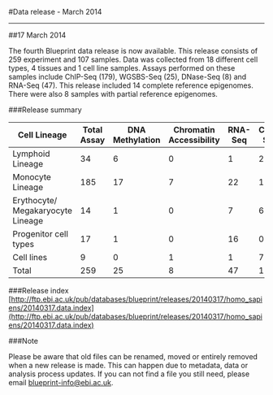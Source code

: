 #Data release -  March 2014
***

##17 March 2014

The fourth Blueprint data release is now available. This release consists of 259 experiment and 107 samples. Data was collected from 18 different cell types, 4 tissues and 1 cell line samples. Assays performed on these samples include ChIP-Seq (179), WGSBS-Seq (25), DNase-Seq (8) and RNA-Seq (47). This release included 14 complete reference epigenomes. There were also 8 samples with partial reference epigenomes.

###Release summary

<div class="table-responsive">
<table summary="BLUEPRINT release 20140317" class="table table-striped">
<thead>
<tr>
<th>Cell Lineage</th>
<th>Total Assay</th>
<th>DNA Methylation</th>
<th>Chromatin Accessibility</th>
<th>RNA-Seq</th>
<th>ChIP-Seq</th>
</thead>
<tbody>
<tr>
<td>Lymphoid Lineage</td>
<td>34</td>
<td>6</td>
<td>0</td>
<td>1</td>
<td>27</td>
<tr>
<tr>
<td>Monocyte Lineage</td>
<td>185</td>
<td>17</td>
<td>7</td>
<td>22</td>
<td>139</td>
<tr>
<tr>
<td>Erythocyte/ Megakaryocyte Lineage</td>
<td>14</td>
<td>1</td>
<td>0</td>
<td>7</td>
<td>6</td>
<tr>
<tr>
<td>Progenitor cell types</td>
<td>17</td>
<td>1</td>
<td>0</td>
<td>16</td>
<td>0</td>
<tr>
<tr>
<td>Cell lines</td>
<td>9</td>
<td>0</td>
<td>1</td>
<td>1</td>
<td>7</td>
<tr>
<tr>
<td>Total</td>
<td>259</td>
<td>25</td>
<td>8</td>
<td>47</td>
<td>179</td>
<tr>
</tbody>
</table> 
</div>



###Release index 
[http://ftp.ebi.ac.uk/pub/databases/blueprint/releases/20140317/homo_sapiens/20140317.data.index](http://ftp.ebi.ac.uk/pub/databases/blueprint/releases/20140317/homo_sapiens/20140317.data.index)


###Note

Please be aware that old files can be renamed, moved or entirely removed when a new release is made. This can happen due to metadata, data or analysis process updates. If you can not find a file you still need, please email <a href='mailto:blueprint-info@ebi.ac.uk'>blueprint-info@ebi.ac.uk</a>.

